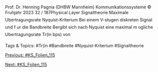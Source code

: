 Prof. Dr. Henning Pagnia (DHBW Mannheim) Kommunikationssysteme © Fruhjahr 2023 32 / 187Physical Layer Signaltheorie
Maximale Ubertragungsrate
Nyquist-Kriterium
Bei einem V-stugen diskreten Signal und f ur die Bandbreite Bergibt sich nach
Nyquist eine maximal m ogliche Ubertragungsrate Tr(in bps) von

   Tags & Topics:
   #Tr(in
   #Bandbreite
   #Nyquist-Kriterium
   #Signaltheorie

[Previous: #KS_Folien_115](KS_Folien_115.md)

[Next: #KS_Folien_115](KS_Folien_115.md)